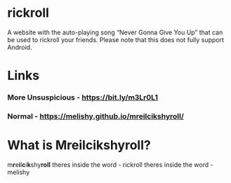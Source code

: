 # rickroll
A website with the auto-playing song “Never Gonna Give You Up” that can be used to rickroll your friends. Please note that this does not fully support Android.

# Links
### More Unsuspicious - https://bit.ly/m3Lr0L1
### Normal - https://melishy.github.io/mreilcikshyroll/

# What is Mreilcikshyroll?
m**r**e**i**l**c**i**k**shy**roll**
theres inside the word - rickroll
theres inside the word - melishy
